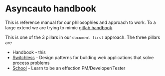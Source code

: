 # Asyncauto handbook

This is reference manual for our philosophies and approach to work. To a large extend we are trying to mimic [gitlab handbook](https://about.gitlab.com/handbook/).

This is one of the 3 pillars in our `document first` approach. The three pillars are

- Handbook - this 
- [Switchless](http://switchless.io/) - Design patterns for building web applications that solve process problems
- [School](https://school.asyncauto.com/) - Learn to be an effection PM/Developer/Tester 